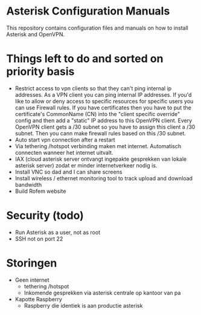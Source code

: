 # Asterisk Configuration Manuals
This repository contains configuration files and manuals on how to install Asterisk and OpenVPN.

# Things left to do and sorted on priority basis
- Restrict access to vpn clients so that they can't ping internal ip addresses. As a VPN client you can ping internal IP addresses.
If you'd like to allow or deny access to specific resources for specific users you can use Firewall rules.
If you have certificates then you have to put the certificate's CommonName (CN) into the "client specific override" config and then add a "static" IP address to this OpenVPN client. Every OpenVPN client gets a /30 subnet so you have to assign this client a /30 subnet. Then you cann make firewall rules based on this /30 subnet.
- Auto start vpn connection after a restart
- Via tethering /hotspot verbinding maken met internet. Automatisch connecten wanneer het internet uitvalt.
- IAX (cloud asterisk server ontvangt ingepakte gesprekken van lokale asterisk server) zodat er minder internetverkeer nodig is.
- Install VNC so dad and I can share screens 
- Install wireless / ethernet monitoring tool to track upload and download bandwidth 
- Build Rofem website

# Security (todo)
- Run Asterisk as a user, not as root
- SSH not on port 22

# Storingen
- Geen internet
  * tethering /hotspot
  * Inkomende gesprekken via asterisk centrale op kantoor van pa
- Kapotte Raspberry
  * Raspberry die identiek is aan productie asterisk
